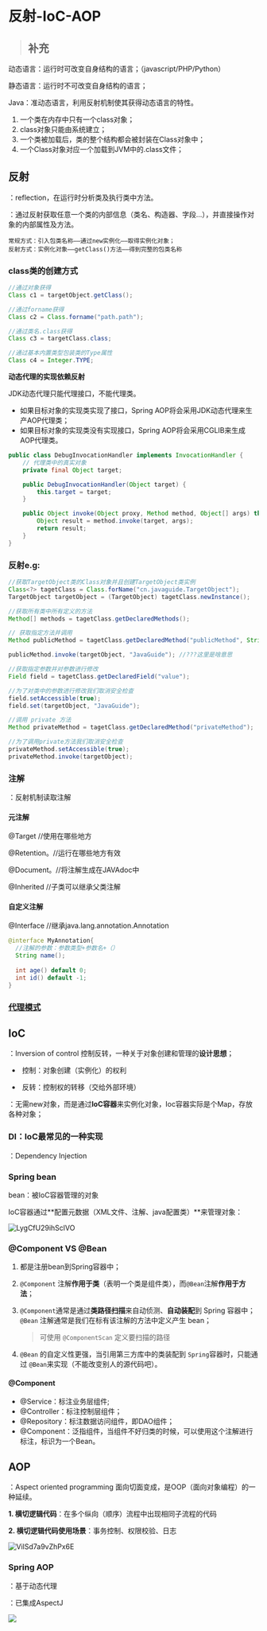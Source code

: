 

# 反射-IoC-AOP



> ## 补充

动态语言：运行时可改变自身结构的语言；（javascript/PHP/Python）

静态语言：运行时不可改变自身结构的语言；

Java：准动态语言，利用反射机制使其获得动态语言的特性。



1. 一个类在内存中只有一个class对象；
2. class对象只能由系统建立；
3. 一个类被加载后，类的整个结构都会被封装在Class对象中；
4. 一个Class对象对应一个加载到JVM中的.class文件；



## 反射

：reflection，在运行时分析类及执行类中方法。

：通过反射获取任意一个类的内部信息（类名、构造器、字段...），并直接操作对象的内部属性及方法。

```
常规方式：引入包类名称——通过new实例化——取得实例化对象；
反射方式：实例化对象——getClass()方法——得到完整的包类名称
```



### class类的创建方式

```java
//通过对象获得
Class c1 = targetObject.getClass();

//通过forname获得
Class c2 = Class.forname("path.path");

//通过类名.class获得
Class c3 = targetClass.class;

//通过基本内置类型包装类的Type属性
Class c4 = Integer.TYPE;

```



**动态代理的实现依赖反射**

JDK动态代理只能代理接口，不能代理类。

- 如果目标对象的实现类实现了接口，Spring AOP将会采用JDK动态代理来生产AOP代理类；
- 如果目标对象的实现类没有实现接口，Spring AOP将会采用CGLIB来生成AOP代理类。

```java
public class DebugInvocationHandler implements InvocationHandler {
  	// 代理类中的真实对象
    private final Object target;

    public DebugInvocationHandler(Object target) {
        this.target = target;
    }

    public Object invoke(Object proxy, Method method, Object[] args) throws InvocationTargetException, IllegalAccessException {
        Object result = method.invoke(target, args);
        return result;
    }
}
```



### 反射e.g:

```java
//获取TargetObject类的Class对象并且创建TargetObject类实例
Class<?> tagetClass = Class.forName("cn.javaguide.TargetObject");
TargetObject targetObject = (TargetObject) tagetClass.newInstance();

//获取所有类中所有定义的方法
Method[] methods = tagetClass.getDeclaredMethods();

// 获取指定方法并调用
Method publicMethod = tagetClass.getDeclaredMethod("publicMethod", String.class);

publicMethod.invoke(targetObject, "JavaGuide"); //???这里是啥意思

//获取指定参数并对参数进行修改
Field field = tagetClass.getDeclaredField("value");

//为了对类中的参数进行修改我们取消安全检查
field.setAccessible(true);
field.set(targetObject, "JavaGuide");

//调用 private 方法
Method privateMethod = tagetClass.getDeclaredMethod("privateMethod");

//为了调用private方法我们取消安全检查
privateMethod.setAccessible(true);
privateMethod.invoke(targetObject);
```



### 注解

：反射机制读取注解

#### 元注解

@Target  //使用在哪些地方

@Retention。//运行在哪些地方有效

@Document。//将注解生成在JAVAdoc中

@Inherited  //子类可以继承父类注解



#### 自定义注解

@Interface  //继承java.lang.annotation.Annotation

```java
@interface MyAnnotation{
  //注解的参数：参数类型+参数名+（）
  String name();
  
  int age() default 0;
  int id() default -1;
}
```





### [代理模式](/代理模式.md)



## IoC

：Inversion  of control 控制反转，一种关于对象创建和管理的**设计思想**；

- ​	控制：对象创建（实例化）的权利

- ​	反转：控制权的转移（交给外部环境）


：无需new对象，而是通过**IoC容器**来实例化对象，Ioc容器实际是个Map，存放各种对象；



### DI：IoC最常见的一种实现

：Dependency Injection





### Spring bean

bean：被IoC容器管理的对象

IoC容器通过**配置元数据（XML文件、注解、java配置类）**来管理对象：

![LygCfU29ihSclVO](https://i.loli.net/2021/09/02/LygCfU29ihSclVO.png)



### @Component VS @Bean

1. 都是注册bean到Spring容器中；

2. `@Component` 注解**作用于类**（表明一个类是组件类），而`@Bean`注解**作用于方法**；

3. `@Component`通常是通过**类路径扫描**来自动侦测、**自动装配**到 Spring 容器中；`@Bean` 注解通常是我们在标有该注解的方法中定义产生 bean；

   > 可使用 `@ComponentScan` 定义要扫描的路径

4. `@Bean` 的自定义性更强，当引用第三方库中的类装配到 `Spring`容器时，只能通过 `@Bean`来实现（不能改变别人的源代码吧）。

#### @Component

- @Service：标注业务层组件;
- @Controller：标注控制层组件；
- @Repository：标注数据访问组件，即DAO组件；
- @Component：泛指组件，当组件不好归类的时候，可以使用这个注解进行标注，标识为一个Bean。



## AOP

：Aspect oriented programming 面向切面变成，是OOP（面向对象编程）的一种延续。

**1. 横切逻辑代码**：在多个纵向（顺序）流程中出现相同子流程的代码

**2. 横切逻辑代码使用场景**：事务控制、权限校验、日志

![VilSd7a9vZhPx6E](https://i.loli.net/2021/09/02/VilSd7a9vZhPx6E.png)



### Spring AOP

：基于动态代理

：已集成AspectJ



![](https://camo.githubusercontent.com/3c56fc05c00d6ecba86e493389f597c8cc2478aa1ede2867bedbb57d74d65b41/68747470733a2f2f696d616765732e7869616f7a6875616e6c616e2e636f6d2f70686f746f2f323031392f39323664666335343962303664323830613337333937663966643439626639642e6a7067)
